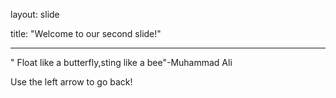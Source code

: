 layout: slide

title: "Welcome to our second slide!"

---

" Float like a butterfly,sting like a bee"-Muhammad Ali

Use the left arrow to go back!
